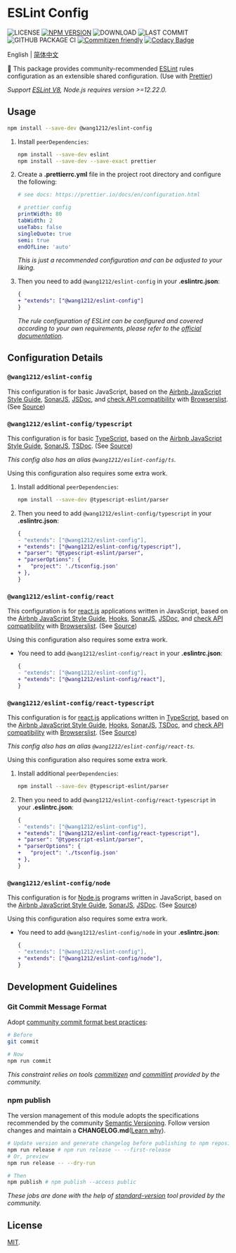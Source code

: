 # ESLint Config

<!-- ![MINZIPPED SIZE](https://badgen.net/bundlephobia/minzip/@wang1212/eslint-config) -->

![LICENSE](https://badgen.net/github/license/wang1212/eslint-config)
[![NPM VERSION](https://badgen.net/npm/v/@wang1212/eslint-config)](https://www.npmjs.com/package/@wang1212/eslint-config)
![DOWNLOAD](https://badgen.net/npm/dt/@wang1212/eslint-config)
![LAST COMMIT](https://badgen.net/github/last-commit/wang1212/eslint-config)
![GITHUB PACKAGE CI](https://img.shields.io/github/workflow/status/wang1212/eslint-config/Node.js%20Package?label=ci/package%20publish)
[![Commitizen friendly](https://img.shields.io/badge/commitizen-friendly-brightgreen.svg)](http://commitizen.github.io/cz-cli/)
[![Codacy Badge](https://app.codacy.com/project/badge/Grade/a9b9c06027ba47788617123cf84d3912)](https://www.codacy.com/gh/wang1212/eslint-config/dashboard?utm_source=github.com&utm_medium=referral&utm_content=wang1212/eslint-config&utm_campaign=Badge_Grade)

English | [简体中文](./README.zh-CN.md)

🔧 This package provides community-recommended [ESLint](https://eslint.org/) rules configuration as an extensible shared configuration. (Use with [Prettier](https://prettier.io/))

_Support [ESLint V8](https://eslint.org/blog/2021/10/eslint-v8.0.0-released), Node.js requires version >=12.22.0._

## Usage

```bash
npm install --save-dev @wang1212/eslint-config
```

1. Install `peerDependencies`:

   ```bash
   npm install --save-dev eslint
   npm install --save-dev --save-exact prettier
   ```

2. Create a **.prettierrc.yml** file in the project root directory and configure the following:

   ```yaml
   # see docs: https://prettier.io/docs/en/configuration.html

   # prettier config
   printWidth: 80
   tabWidth: 2
   useTabs: false
   singleQuote: true
   semi: true
   endOfLine: 'auto'
   ```

   _This is just a recommended configuration and can be adjusted to your liking._

3. Then you need to add `@wang1212/eslint-config` in your **.eslintrc.json**:

   ```diff
   {
   + "extends": ["@wang1212/eslint-config"]
   }
   ```

   _The rule configuration of ESLint can be configured and covered according to your own requirements, please refer to the [official documentation](https://eslint.org/docs/user-guide/configuring/rules)._

## Configuration Details

### `@wang1212/eslint-config`

This configuration is for basic JavaScript, based on the [Airbnb JavaScript Style Guide](https://github.com/airbnb/javascript), [SonarJS](https://github.com/SonarSource/eslint-plugin-sonarjs), [JSDoc](https://jsdoc.app/), and [check API compatibility](https://github.com/amilajack/eslint-plugin-compat) with [Browserslist](https://github.com/browserslist/browserslist). (See [Source](./src/javascript.cjs))

### `@wang1212/eslint-config/typescript`

This configuration is for basic [TypeScript](https://www.typescriptlang.org/), based on the [Airbnb JavaScript Style Guide](https://github.com/airbnb/javascript), [SonarJS](https://github.com/SonarSource/eslint-plugin-sonarjs), [TSDoc](https://tsdoc.org/). (See [Source](./src/typescript.cjs))

_This config also has an alias `@wang1212/eslint-config/ts`._

Using this configuration also requires some extra work.

1. Install additional `peerDependencies`:

   ```bash
   npm install --save-dev @typescript-eslint/parser
   ```

2. Then you need to add `@wang1212/eslint-config/typescript` in your **.eslintrc.json**:

   ```diff
   {
   - "extends": ["@wang1212/eslint-config"],
   + "extends": ["@wang1212/eslint-config/typescript"],
   + "parser": "@typescript-eslint/parser",
   + "parserOptions": {
   +   "project": './tsconfig.json'
   + },
   }
   ```

### `@wang1212/eslint-config/react`

This configuration is for [react.js](https://reactjs.org/) applications written in JavaScript, based on the [Airbnb JavaScript Style Guide](https://github.com/airbnb/javascript), [Hooks](https://reactjs.org/docs/hooks-intro.html), [SonarJS](https://github.com/SonarSource/eslint-plugin-sonarjs), [JSDoc](https://jsdoc.app/), and [check API compatibility](https://github.com/amilajack/eslint-plugin-compat) with [Browserslist](https://github.com/browserslist/browserslist). (See [Source](./src/react.cjs))

Using this configuration also requires some extra work.

- You need to add `@wang1212/eslint-config/react` in your **.eslintrc.json**:

  ```diff
  {
  - "extends": ["@wang1212/eslint-config"],
  + "extends": ["@wang1212/eslint-config/react"],
  }
  ```

### `@wang1212/eslint-config/react-typescript`

This configuration is for [react.js](https://reactjs.org/) applications written in [TypeScript](https://www.typescriptlang.org/), based on the [Airbnb JavaScript Style Guide](https://github.com/airbnb/javascript), [Hooks](https://reactjs.org/docs/hooks-intro.html), [SonarJS](https://github.com/SonarSource/eslint-plugin-sonarjs), [TSDoc](https://tsdoc.org/), and [check API compatibility](https://github.com/amilajack/eslint-plugin-compat) with [Browserslist](https://github.com/browserslist/browserslist). (See [Source](./src/react-ts.cjs))

_This config also has an alias `@wang1212/eslint-config/react-ts`._

Using this configuration also requires some extra work.

1. Install additional `peerDependencies`:

   ```bash
   npm install --save-dev @typescript-eslint/parser
   ```

2. Then you need to add `@wang1212/eslint-config/react-typescript` in your **.eslintrc.json**:

   ```diff
   {
   - "extends": ["@wang1212/eslint-config"],
   + "extends": ["@wang1212/eslint-config/react-typescript"],
   + "parser": "@typescript-eslint/parser",
   + "parserOptions": {
   +   "project": './tsconfig.json'
   + },
   }
   ```

### `@wang1212/eslint-config/node`

This configuration is for [Node.js](https://nodejs.dev/) programs written in JavaScript, based on the [Airbnb JavaScript Style Guide](https://github.com/airbnb/javascript), [SonarJS](https://github.com/SonarSource/eslint-plugin-sonarjs), [JSDoc](https://jsdoc.app/). (See [Source](./src/node.cjs))

Using this configuration also requires some extra work.

- You need to add `@wang1212/eslint-config/node` in your **.eslintrc.json**:

  ```diff
  {
  - "extends": ["@wang1212/eslint-config"],
  + "extends": ["@wang1212/eslint-config/node"],
  }
  ```

## Development Guidelines

### Git Commit Message Format

Adopt [community commit format best practices](https://www.conventionalcommits.org/):

```bash
# Before
git commit

# Now
npm run commit
```

_This constraint relies on tools [commitizen](http://commitizen.github.io/cz-cli/) and [commitlint](https://commitlint.js.org/) provided by the community._

### npm publish

The version management of this module adopts the specifications recommended by the community [Semantic Versioning](https://semver.org/). Follow version changes and maintain a **CHANGELOG.md**([Learn why](https://keepachangelog.com/)).

```bash
# Update version and generate changelog before publishing to npm repository
npm run release # npm run release -- --first-release
# Or, preview
npm run release -- --dry-run

# Then
npm publish # npm publish --access public
```

_These jobs are done with the help of [standard-version](https://github.com/conventional-changelog/standard-version) tool provided by the community._

## License

[MIT](./LICENSE).
